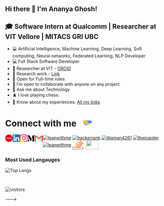 ## Hi there 👋 I'm Ananya Ghosh!

## 🎓 Software Intern at Qualcomm | Researcher at VIT Vellore | MITACS GRI UBC

- 💻 Artificial Intelligence, Machine Learning, Deep Learning, Soft computing, Neural networks, Federated Learning, NLP Developer
- 💻 Full Stack Software Developer
- 🌟 Researcher at VIT - [ORCID](https://orcid.org/0009-0005-7784-007X)
- 🌟 Research work - [Link](https://www.researchgate.net/profile/Ananya-Ghosh-11/research)
- 🤝 Open for Full-time roles
- 👯 I’m open to collaborate with anyone on any project.
- 💬 Ask me about Technology
- ♟️ I love playing chess.
- 📄 Know about my experiences: [All my links](https://a-ghosh-dev.github.io/portfolio/)

# Connect with me<img src="https://github.com/SatYu26/SatYu26/blob/master/Assets/Handshake.gif" height="32px">

  <a href="https://a-ghosh-dev.github.io/portfolio/">
    <img align="left" alt="Ananya Ghosh | Portfolio" width="24px" src="https://github.com/SatYu26/SatYu26/blob/master/Assets/www.svg" />
  <a href="https://www.linkedin.com/in/ananya-ghosh-739b561b8/">
    <img align="left" alt="Ananya Ghosh | Linkedin" width="24px" src="https://github.com/SatYu26/SatYu26/blob/master/Assets/Linkedin.svg" />
  </a> 
  <a href="https://www.youtube.com/channel/UCsSy9vI-BORzjVPvgXdZwxA" target="blank"><img align="center" src="https://raw.githubusercontent.com/rahuldkjain/github-profile-readme-generator/master/src/images/icons/Social/youtube.svg" alt="leanwithme" height="30" width="40" /></a>
  <a href="https://www.instagram.com/an_g0001/">
    <img align="left" alt="Ananya Ghosh | Instagram" width="24px" src="https://github.com/SatYu26/SatYu26/blob/master/Assets/Instagram.svg" />
  </a>
  <a href="https://medium.com/@ananyaghosh00164">
    <img align="left" alt="Ananya Ghosh | Medium" width="24px" src="https://github.com/A-GHOSH-dev/A-GHOSH-dev/blob/master/iconmonstr-medium-1.svg" />
  </a>
  <a href="mailto:ananyaghosh00164@gmail.com">
    <img align="left" alt="Ananya Ghosh | Gmail" width="26px" src="https://github.com/SatYu26/SatYu26/blob/master/Assets/Gmail.svg" />
  </a> 
  <a href="https://www.hackerrank.com/ananya_ghosh2020" target="blank"><img align="center" src="https://raw.githubusercontent.com/rahuldkjain/github-profile-readme-generator/master/src/images/icons/Social/hackerrank.svg" alt="hackerrank" height="30" width="40" /></a>
  <a href="https://www.hackerearth.com/@ananya.ghosh2020" target="blank"><img align="center" src="https://raw.githubusercontent.com/rahuldkjain/github-profile-readme-generator/master/src/images/icons/Social/hackerearth.svg" alt="@aman4261" height="30" width="40" /></a>
  <a href="https://www.codechef.com/users/ananyaghosh20" target="blank"><img align="center" src="https://cdn.jsdelivr.net/npm/simple-icons@3.1.0/icons/codechef.svg" alt="theroaster" height="30" width="40" /></a>
  <a href="https://leetcode.com/AnanyaGhosh/" target="blank"><img align="center" src="https://raw.githubusercontent.com/rahuldkjain/github-profile-readme-generator/master/src/images/icons/Social/leet-code.svg" alt="leanwithme" height="30" width="40" /></a>
  <a href="https://stackoverflow.com/users/15327144/ananya-ghosh" target="blank"><img align="center" src="https://github.com/SatYu26/SatYu26/blob/master/Assets/stack2.png" alt="leanwithme" height="30" width="40" /></a>
  <a href="https://www.researchgate.net/profile/Ananya-Ghosh-11" target="blank"><img align="center" src="https://upload.wikimedia.org/wikipedia/commons/5/5e/ResearchGate_icon_SVG.svg" height="30" width="40" /></a>
  
<!---
  
<br><br>


## 🧰 Languages and Tools:

<img alt="Badge" style="float: left; margin-right: 10px;"  src="https://img.shields.io/badge/html5%20-%23E34F26.svg?&style=for-the-badge&logo=html5&logoColor=white"/>  <img alt="Badge" style="float: left; margin-right: 10px;"  src="https://img.shields.io/badge/css3%20-%231572B6.svg?&style=for-the-badge&logo=css3&logoColor=white"/> <img alt="Badge" style="float: left; margin-right: 10px;" src="https://img.shields.io/badge/python%20-%2314354C.svg?&style=for-the-badge&logo=python&logoColor=white"/> <img alt="Badge" style="float: left; margin-right: 10px;"  src="https://img.shields.io/badge/django%20-%23E34F26.svg?&style=for-the-badge&logo=django&logoColor=white"/> <img alt="Badge" style="float: left; margin-right: 10px;"  src="https://img.shields.io/badge/flask%20-%23E34F26.svg?&style=for-the-badge&logo=flask&logoColor=white"/> <img alt="Badge" style="float: left; margin-right: 10px;" src="https://img.shields.io/badge/react%20-%2320232a.svg?&style=for-the-badge&logo=react&logoColor=%2361DAFB"/> <img alt="Badge" style="float: left; margin-right: 10px;"  src="https://img.shields.io/badge/javascript%20-%23323330.svg?&style=for-the-badge&logo=javascript&logoColor=%23F7DF1E"/> <img alt="Badge" style="float: left; margin-right: 10px;"  src="https://img.shields.io/badge/node.js%20-%2343853D.svg?&style=for-the-badge&logo=node.js&logoColor=white"/>  <img alt="Badge" style="float: left; margin-right: 10px;"  src="https://img.shields.io/badge/bootstrap%20-%23563D7C.svg?&style=for-the-badge&logo=bootstrap&logoColor=white"/> <img alt="Badge" style="float: left; margin-right: 10px;"  src ="https://img.shields.io/badge/MongoDB-%234ea94b.svg?&style=for-the-badge&logo=mongodb&logoColor=white"/> <img alt="Badge" style="float: left; margin-right: 10px;"  src="https://img.shields.io/badge/git%20-%23F05033.svg?&style=for-the-badge&logo=git&logoColor=white"/> <img alt="Badge" style="float: left; margin-right: 10px;"  src="https://img.shields.io/badge/c%20-%23121011.svg?&style=for-the-badge&logo=c&logoColor=white"/> <img alt="Badge" style="float: left; margin-right: 10px;"  src="https://img.shields.io/badge/c++%20-%23121011.svg?&style=for-the-badge&logo=cplusplus&logoColor=white"/> <img alt="Badge" style="float: left; margin-right: 10px;"  src="https://img.shields.io/badge/typescript%20-%23121011.svg?&style=for-the-badge&logo=typescript&logoColor=white"/> <img alt="Badge" style="float: left; margin-right: 10px;"  src="https://img.shields.io/badge/mysql%20-%23121011.svg?&style=for-the-badge&logo=mysql&logoColor=white"/> <img alt="Badge" style="float: left; margin-right: 10px;"  src="https://img.shields.io/badge/unity%20-%23121011.svg?&style=for-the-badge&logo=unity&logoColor=white"/> <img alt="Badge" style="float: left; margin-right: 10px;"  src="https://img.shields.io/badge/arduino%20-%23121011.svg?&style=for-the-badge&logo=arduino&logoColor=white"/> <img alt="Badge" style="float: left; margin-right: 10px;"  src="https://img.shields.io/badge/tailwindcss%20-%2343853D.svg?&style=for-the-badge&logo=tailwindcss&logoColor=white"/> <img alt="Badge" style="float: left; margin-right: 10px;"  src="https://img.shields.io/badge/angular%20-%23E34F26.svg?&style=for-the-badge&logo=angular&logoColor=white"/> <img alt="Badge" style="float: left; margin-right: 10px;"  src="https://img.shields.io/badge/opencv%20-%23563D7C.svg?&style=for-the-badge&logo=opencv&logoColor=white"/> <img alt="Badge" style="float: left; margin-right: 10px;"  src="https://img.shields.io/badge/figma%20-%231572B6.svg?&style=for-the-badge&logo=figma&logoColor=white"/> <img alt="Badge" style="float: left; margin-right: 10px;"  src="https://img.shields.io/badge/canva%20-%231572B6.svg?&style=for-the-badge&logo=canva&logoColor=white"/> <img alt="Badge" style="float: left; margin-right: 10px;"  src="https://img.shields.io/badge/jquery%20-%231572B6.svg?&style=for-the-badge&logo=jquery&logoColor=white"/> <img alt="Badge" style="float: left; margin-right: 10px;"  src="https://img.shields.io/badge/opensource%20-%231572B6.svg?&style=for-the-badge&logo=opensource&logoColor=white"/> 


</p>

<br />


----->
<!----
## :trophy: My Github Stats:


### GitHub Stats
[![Ananya Ghosh's GitHub stats](https://github-readme-stats.vercel.app/api?username=A-GHOSH-dev)](https://github.com/A-GHOSH-dev/github-readme-stats)


### GitHub Contributions
![Ananya Ghosh GitHub Contributions](https://github-readme-streak-stats.herokuapp.com/?&theme=dracula&user=A-GHOSH-dev)

<!--[![Ananya Ghosh GitHub Activity Graph](https://activity-graph.herokuapp.com/graph?username=A-GHOSH-dev&theme=xcode)](https://github.com/A-GHOSH-dev)-->

### Most Used Langauges
![Top Langs](https://github-readme-stats.vercel.app/api/top-langs/?username=A-GHOSH-dev&layout=compact&theme=radical&langs_count=8)
 
<br>
</p>
<!----![Profile views](https://gpvc.arturio.dev/A-GHOSH-dev)----->

![visitors](https://visitor-badge.laobi.icu/badge?page_id=README.md)

<!-- ![visitors](https://badges.pufler.dev/visits/SatYu26/SatYu26)
![Visitor Count](https://profile-counter.glitch.me/SatYu26/count.svg) -->

<!--  Acknowledgement: https://github.com/anuraghazra/github-readme-stats --->
<!---![ReadMe Card](https://github-readme-stats.vercel.app/api/pin/?username=A-GHOSH-dev&repo=Overview)-->



--->


